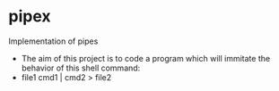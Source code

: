 # pipex
Implementation of pipes

- The aim of this project is to code a program which will immitate the behavior of this shell command:
- file1 cmd1 | cmd2 > file2
